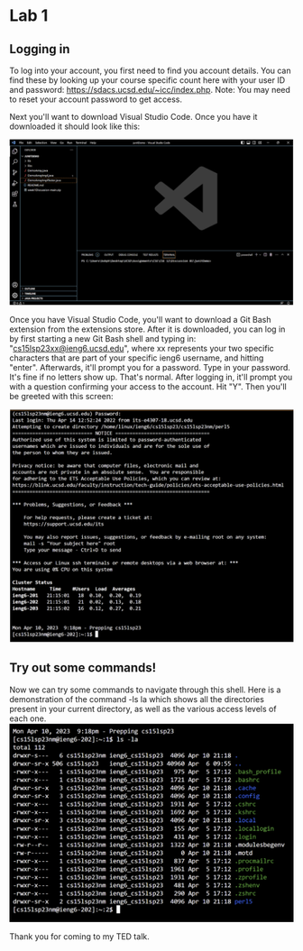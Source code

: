 Lab 1
=====
## Logging in

To log into your account, you first need to find you account details. You can find these by looking up your course specific count here with your user ID and password: https://sdacs.ucsd.edu/~icc/index.php.
Note: You may need to reset your account password to get access.

Next you'll want to download Visual Studio Code. Once you have it downloaded it should look like this:

![Image](vscInstall.png)

Once you have Visual Studio Code, you'll want to download a Git Bash extension from the extensions store. After it is downloaded, you can log in by first starting a new Git Bash shell and typing in: "cs15lsp23xx@ieng6.ucsd.edu", where xx represents your two specific characters that are part of your specific ieng6 username, and hitting "enter". Afterwards, it'll prompt you for a password. Type in your password. It's fine if no letters show up. That's normal. After logging in, it'll prompt you with a question confirming your access to the account. Hit "Y". Then you'll be greeted with this screen:

![Image](login.png)

## Try out some commands!
Now we can try some commands to navigate through this shell. Here is a demonstration of the command -ls la which shows all the directories present in your current directory, as well as the various access levels of each one.
![Image](lsla.png)

Thank you for coming to my TED talk.
